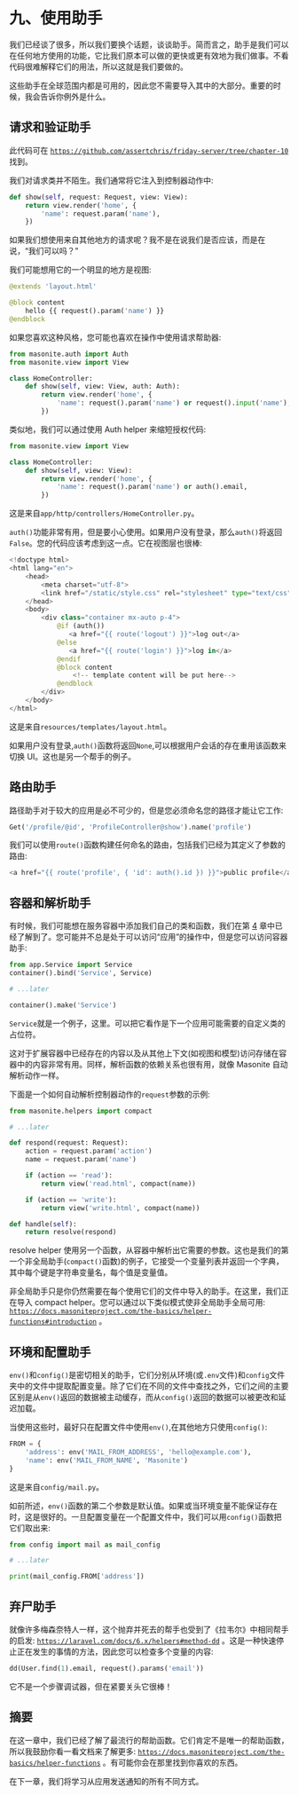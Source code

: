 # 九、使用助手

我们已经谈了很多，所以我们要换个话题，谈谈助手。简而言之，助手是我们可以在任何地方使用的功能，它比我们原本可以做的更快或更有效地为我们做事。不看代码很难解释它们的用法，所以这就是我们要做的。

这些助手在全球范围内都是可用的，因此您不需要导入其中的大部分。重要的时候，我会告诉你例外是什么。

## 请求和验证助手

此代码可在 [`https://github.com/assertchris/friday-server/tree/chapter-10`](https://github.com/assertchris/friday-server/tree/chapter-10) 找到。

我们对请求类并不陌生。我们通常将它注入到控制器动作中:

```py
def show(self, request: Request, view: View):
    return view.render('home', {
        'name': request.param('name'),
    })

```

如果我们想使用来自其他地方的请求呢？我不是在说我们是否应该，而是在说，“我们可以吗？”

我们可能想用它的一个明显的地方是视图:

```py
@extends 'layout.html'

@block content
    hello {{ request().param('name') }}
@endblock

```

如果您喜欢这种风格，您可能也喜欢在操作中使用请求帮助器:

```py
from masonite.auth import Auth
from masonite.view import View

class HomeController:
    def show(self, view: View, auth: Auth):
        return view.render('home', {
            'name': request().param('name') or request().input('name'),
        })

```

类似地，我们可以通过使用 Auth helper 来缩短授权代码:

```py
from masonite.view import View

class HomeController:
    def show(self, view: View):
        return view.render('home', {
            'name': request().param('name') or auth().email,
        })

```

这是来自`app/http/controllers/HomeController.py`。

`auth()`功能非常有用，但是要小心使用。如果用户没有登录，那么`auth()`将返回`False`。您的代码应该考虑到这一点。它在视图层也很棒:

```py
<!doctype html>
<html lang="en">
    <head>
        <meta charset="utf-8">
        <link href="/static/style.css" rel="stylesheet" type="text/css">
    </head>
    <body>
        <div class="container mx-auto p-4">
            @if (auth())
               <a href="{{ route('logout') }}">log out</a>
            @else
               <a href="{{ route('login') }}">log in</a>
            @endif
            @block content
                <!-- template content will be put here-->
            @endblock
        </div>
    </body>
</html>

```

这是来自`resources/templates/layout.html`。

如果用户没有登录,`auth()`函数将返回`None`,可以根据用户会话的存在重用该函数来切换 UI。这也是另一个帮手的例子。

## 路由助手

路径助手对于较大的应用是必不可少的，但是您必须命名您的路径才能让它工作:

```py
Get('/profile/@id', 'ProfileController@show').name('profile')

```

我们可以使用`route()`函数构建任何命名的路由，包括我们已经为其定义了参数的路由:

```py
<a href="{{ route('profile', { 'id': auth().id }) }}">public profile</a>

```

## 容器和解析助手

有时候，我们可能想在服务容器中添加我们自己的类和函数，我们在第 [4](04.html) 章中已经了解到了。您可能并不总是处于可以访问“应用”的操作中，但是您可以访问容器助手:

```py
from app.Service import Service
container().bind('Service', Service)

# ...later

container().make('Service')

```

`Service`就是一个例子，这里。可以把它看作是下一个应用可能需要的自定义类的占位符。

这对于扩展容器中已经存在的内容以及从其他上下文(如视图和模型)访问存储在容器中的内容非常有用。同样，解析函数的依赖关系也很有用，就像 Masonite 自动解析动作一样。

下面是一个如何自动解析控制器动作的`request`参数的示例:

```py
from masonite.helpers import compact

# ...later

def respond(request: Request):
    action = request.param('action')
    name = request.param('name')

    if (action == 'read'):
        return view('read.html', compact(name))

    if (action == 'write'):
        return view('write.html', compact(name))

def handle(self):
    return resolve(respond)

```

resolve helper 使用另一个函数，从容器中解析出它需要的参数。这也是我们的第一个非全局助手(`compact()`函数)的例子，它接受一个变量列表并返回一个字典，其中每个键是字符串变量名，每个值是变量值。

非全局助手只是你仍然需要在每个使用它们的文件中导入的助手。在这里，我们正在导入 compact helper。您可以通过以下类似模式使非全局助手全局可用: [`https://docs.masoniteproject.com/the-basics/helper-functions#introduction`](https://docs.masoniteproject.com/the-basics/helper-functions%2523introduction) 。

## 环境和配置助手

`env()`和`config()`是密切相关的助手，它们分别从环境(或`.env`文件)和`config`文件夹中的文件中提取配置变量。除了它们在不同的文件中查找之外，它们之间的主要区别是从`env()`返回的数据被主动缓存，而从`config()`返回的数据可以被更改和延迟加载。

当使用这些时，最好只在配置文件中使用`env()`,在其他地方只使用`config()`:

```py
FROM = {
    'address': env('MAIL_FROM_ADDRESS', 'hello@example.com'),
    'name': env('MAIL_FROM_NAME', 'Masonite')
}

```

这是来自`config/mail.py`。

如前所述，`env()`函数的第二个参数是默认值。如果或当环境变量不能保证存在时，这是很好的。一旦配置变量在一个配置文件中，我们可以用`config()`函数把它们取出来:

```py
from config import mail as mail_config

# ...later

print(mail_config.FROM['address'])

```

## 弃尸助手

就像许多梅森奈特人一样，这个抛弃并死去的帮手也受到了《拉韦尔》中相同帮手的启发: [`https://laravel.com/docs/6.x/helpers#method-dd`](https://laravel.com/docs/6.x/helpers%2523method-dd) 。这是一种快速停止正在发生的事情的方法，因此您可以检查多个变量的内容:

```py
dd(User.find(1).email, request().params('email'))

```

它不是一个步骤调试器，但在紧要关头它很棒！

## 摘要

在这一章中，我们已经了解了最流行的帮助函数。它们肯定不是唯一的帮助函数，所以我鼓励你看一看文档来了解更多: [`https://docs.masoniteproject.com/the-basics/helper-functions`](https://docs.masoniteproject.com/the-basics/helper-functions) 。有可能你会在那里找到你喜欢的东西。

在下一章，我们将学习从应用发送通知的所有不同方式。